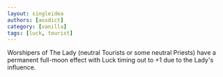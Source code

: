 ```yaml
---
layout: singleidea
authors: [aosdict]
category: [vanilla]
tags: [luck, tourist]
---
```

Worshipers of The Lady (neutral Tourists or some neutral Priests) have a permanent full-moon effect with Luck timing out to +1 due to the Lady's influence.

